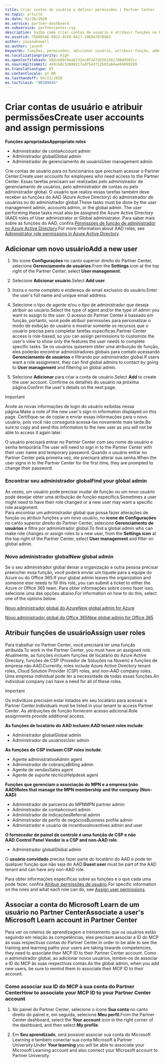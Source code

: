 ```yaml
---
title: Criar contas de usuário e definir permissões | Partner Center
ms.topic: article
ms.date: 02/26/2020
ms.service: partner-dashboard
ms.subservice: partnercenter-csp
description: Saiba como criar contas de usuário e atribuir funções no Partner Center para cada funcionário que precisar de acesso. Usuários com diferentes privilégios de administrador podem fazer isso.
ms.assetid: 75D805AE-9922-4CFD-9427-196047D70963
author: jasonwhowell
ms.author: jasonh
Keywords: funções, permissões, adicionar usuário, atribuir função, administrador, agente,
ms.localizationpriority: high
ms.openlocfilehash: 98dce89c0eab132ec0f247d25632617d8dd503cc
ms.sourcegitcommit: 449cb8c32880217ad7543712b02a84ae69869289
ms.translationtype: HT
ms.contentlocale: pt-BR
ms.lasthandoff: 04/23/2020
ms.locfileid: "80389645"
---
```

# <a name="create-user-accounts-and-assign-permissions"></a><span data-ttu-id="3cf40-105">Criar contas de usuário e atribuir permissões</span><span class="sxs-lookup"><span data-stu-id="3cf40-105">Create user accounts and assign permissions</span></span>

<span data-ttu-id="3cf40-106">**Funções apropriadas**</span><span class="sxs-lookup"><span data-stu-id="3cf40-106">**Appropriate roles**</span></span>

- <span data-ttu-id="3cf40-107">Administrador de conta</span><span class="sxs-lookup"><span data-stu-id="3cf40-107">Account admin</span></span>
- <span data-ttu-id="3cf40-108">Administrador global</span><span class="sxs-lookup"><span data-stu-id="3cf40-108">Global admin</span></span>
- <span data-ttu-id="3cf40-109">Administrador de gerenciamento de usuário</span><span class="sxs-lookup"><span data-stu-id="3cf40-109">User management admin</span></span>

<span data-ttu-id="3cf40-110">Crie contas de usuário para os funcionários que precisam acessar o Partner Center.</span><span class="sxs-lookup"><span data-stu-id="3cf40-110">Create user accounts for employees who need access to the Partner Center.</span></span> <span data-ttu-id="3cf40-111">Essas tarefas precisam ser realizadas pelo administrador de gerenciamento de usuários, pelo administrador de contas ou pelo administrador global. O usuário que realiza essas tarefas também deve receber as funções do AAD (Azure Active Directory) do administrador de usuários ou do administrador global.</span><span class="sxs-lookup"><span data-stu-id="3cf40-111">These tasks must be done by the user management admin, accounts admin, or the global admin. The user performing these tasks must also be assigned the Azure Active Directory (AAD) roles of User administrator or Global administrator.</span></span> <span data-ttu-id="3cf40-112">Para saber mais sobre as funções do AAD, confira [Permissões de função de administrador no Azure Active Directory](https://docs.microsoft.com/azure/active-directory/users-groups-roles/directory-assign-admin-roles).</span><span class="sxs-lookup"><span data-stu-id="3cf40-112">For more information about AAD roles, see [Administrator role permissions in Azure Active Directory](https://docs.microsoft.com/azure/active-directory/users-groups-roles/directory-assign-admin-roles).</span></span>


## <a name="add-a-new-user"></a><span data-ttu-id="3cf40-113">Adicionar um novo usuário</span><span class="sxs-lookup"><span data-stu-id="3cf40-113">Add a new user</span></span>

1. <span data-ttu-id="3cf40-114">No ícone **Configurações** no canto superior direito do Partner Center, selecione **Gerenciamento de usuários**.</span><span class="sxs-lookup"><span data-stu-id="3cf40-114">From the **Settings** icon at the top right of the Partner Center, select **User management**.</span></span>

2. <span data-ttu-id="3cf40-115">Selecione **Adicionar usuário**.</span><span class="sxs-lookup"><span data-stu-id="3cf40-115">Select **Add user**.</span></span>

3. <span data-ttu-id="3cf40-116">Insira o nome completo e endereço de email exclusivo do usuário.</span><span class="sxs-lookup"><span data-stu-id="3cf40-116">Enter the user's full name and unique email address.</span></span>

4. <span data-ttu-id="3cf40-117">Selecione o tipo de agente e/ou o tipo de administrador que deseja atribuir ao usuário.</span><span class="sxs-lookup"><span data-stu-id="3cf40-117">Select the type of agent and/or the type of admin you want to assign to the user.</span></span> <span data-ttu-id="3cf40-118">O acesso do Partner Center é baseado em função, portanto, você pode atribuir permissões para personalizar o modo de exibição do usuário e mostrar somente os recursos que o usuário precisa para completar tarefas específicas.</span><span class="sxs-lookup"><span data-stu-id="3cf40-118">Partner Center access is role-based, so you can assign permissions to customize the user's view to show only the features the user needs to complete specific tasks.</span></span>  <span data-ttu-id="3cf40-119">Se os usuários quiserem obter uma atribuição de função, eles poderão encontrar administradores globais para contato acessando **Gerenciamento de usuários** e filtrando por administrador global.</span><span class="sxs-lookup"><span data-stu-id="3cf40-119">If users want a role assignment, they can find global admins to contact by going to **User management** and filtering on global admin.</span></span>

5. <span data-ttu-id="3cf40-120">Selecione **Adicionar** para criar a conta de usuário.</span><span class="sxs-lookup"><span data-stu-id="3cf40-120">Select **Add** to create the user account.</span></span> <span data-ttu-id="3cf40-121">Confirme os detalhes do usuário na próxima página.</span><span class="sxs-lookup"><span data-stu-id="3cf40-121">Confirm the user's details on the next page.</span></span>

> [!IMPORTANT]  
> <span data-ttu-id="3cf40-122">Anote as novas informações de login do usuário exibidas nessa página.</span><span class="sxs-lookup"><span data-stu-id="3cf40-122">Make a note of the new user's sign-in information displayed on this page.</span></span> <span data-ttu-id="3cf40-123">Certifique-se de copiar e enviar essas informações para o novo usuário, pois você não conseguirá acessá-las novamente mais tarde.</span><span class="sxs-lookup"><span data-stu-id="3cf40-123">Be sure to copy and send this information to the new user as you will not be able to access it again later.</span></span> 


<span data-ttu-id="3cf40-124">O usuário precisará entrar no Partner Center com seu nome de usuário e senha temporária.</span><span class="sxs-lookup"><span data-stu-id="3cf40-124">The user will need to sign in to the Partner Center with their user name and temporary password.</span></span> <span data-ttu-id="3cf40-125">Quando o usuário entrar no Partner Center pela primeira vez, ele precisará alterar sua senha.</span><span class="sxs-lookup"><span data-stu-id="3cf40-125">When the user signs in to the Partner Center for the first time, they are prompted to change their password.</span></span> 


### <a name="find-your-global-admin"></a><span data-ttu-id="3cf40-126">Encontrar seu administrador global</span><span class="sxs-lookup"><span data-stu-id="3cf40-126">Find your global admin</span></span>

<span data-ttu-id="3cf40-127">Às vezes, um usuário pode precisar mudar de função ou um novo usuário pode desejar obter uma atribuição de função específica.</span><span class="sxs-lookup"><span data-stu-id="3cf40-127">Sometimes a user might need to have their role changed or a new user may want a specific role assignment.</span></span>  
<span data-ttu-id="3cf40-128">Para encontrar um administrador global que possa fazer alterações de função ou atribuir funções a um novo usuário, no **ícone de Configurações** no canto superior direito do Partner Center, selecione **Gerenciamento de usuários** e filtre por administrador global.</span><span class="sxs-lookup"><span data-stu-id="3cf40-128">To find a global admin who can make role changes or assign roles to a new user, from the **Settings icon** at the top right of the Partner Center, select **User management** and filter on global admin.</span></span> 


### <a name="new-global-admin"></a><span data-ttu-id="3cf40-129">Novo administrador global</span><span class="sxs-lookup"><span data-stu-id="3cf40-129">New global admin</span></span>

<span data-ttu-id="3cf40-130">Se o seu administrador global deixar a organização e outra pessoa precisar preencher essa função, você poderá enviar um tíquete para a equipe do Azure ou do Office 365.</span><span class="sxs-lookup"><span data-stu-id="3cf40-130">If your global admin leaves the organization and someone else needs to fill this role, you can submit a ticket to either the Azure or Office 365 team.</span></span> <span data-ttu-id="3cf40-131">Para obter informações sobre como fazer isso, selecione uma das opções abaixo.</span><span class="sxs-lookup"><span data-stu-id="3cf40-131">For information on how to do this, select one of the options below.</span></span>

[<span data-ttu-id="3cf40-132">Novo administrador global do Azure</span><span class="sxs-lookup"><span data-stu-id="3cf40-132">New global admin for Azure</span></span>](https://support.microsoft.com/help/4505981/what-to-do-if-the-only-admin-for-your-mpn-program-has-left-the-company)

[<span data-ttu-id="3cf40-133">Novo administrador global do Office 365</span><span class="sxs-lookup"><span data-stu-id="3cf40-133">New global admin for Office 365</span></span>](https://admin.microsoft.com/)


## <a name="assign-user-roles"></a><span data-ttu-id="3cf40-134">Atribuir funções de usuário</span><span class="sxs-lookup"><span data-stu-id="3cf40-134">Assign user roles</span></span>

<span data-ttu-id="3cf40-135">Para trabalhar no Partner Center, você precisará ter uma função atribuída.</span><span class="sxs-lookup"><span data-stu-id="3cf40-135">To work in the Partner Center, you must have an assigned role.</span></span>  <span data-ttu-id="3cf40-136">Atualmente, as funções incluem funções de locatário do Azure Active Directory, funções de CSP (Provedor de Soluções na Nuvem) e funções de empresa não AAD.</span><span class="sxs-lookup"><span data-stu-id="3cf40-136">Currently, roles include Azure Active Directory tenant roles, Cloud Solution Provider (CSP) roles, and non-AAD company roles.</span></span> <span data-ttu-id="3cf40-137">Uma empresa individual pode ter a necessidade de todas essas funções.</span><span class="sxs-lookup"><span data-stu-id="3cf40-137">An individual company can have a need for all of these roles.</span></span>

>[!Important]
><span data-ttu-id="3cf40-138">Os indivíduos precisam estar listados em seu locatário para acessar o Partner Center.</span><span class="sxs-lookup"><span data-stu-id="3cf40-138">Individuals must be listed in your tenant to access Partner Center.</span></span> <span data-ttu-id="3cf40-139">As atribuições de função fornecem acesso adicional.</span><span class="sxs-lookup"><span data-stu-id="3cf40-139">Role assignments provide additional access.</span></span>


<span data-ttu-id="3cf40-140">**As funções de locatário do AAD incluem**:</span><span class="sxs-lookup"><span data-stu-id="3cf40-140">**AAD tenant roles include**:</span></span>
- <span data-ttu-id="3cf40-141">Administrador global</span><span class="sxs-lookup"><span data-stu-id="3cf40-141">Global admin</span></span>
- <span data-ttu-id="3cf40-142">Administrador de usuários</span><span class="sxs-lookup"><span data-stu-id="3cf40-142">User admin</span></span>

<span data-ttu-id="3cf40-143">**As funções do CSP incluem**:</span><span class="sxs-lookup"><span data-stu-id="3cf40-143">**CSP roles include**:</span></span>
- <span data-ttu-id="3cf40-144">Agente administrativo</span><span class="sxs-lookup"><span data-stu-id="3cf40-144">Admin agent</span></span>
- <span data-ttu-id="3cf40-145">Administrador de cobrança</span><span class="sxs-lookup"><span data-stu-id="3cf40-145">Billing admin</span></span>
- <span data-ttu-id="3cf40-146">Agente de vendas</span><span class="sxs-lookup"><span data-stu-id="3cf40-146">Sales agent</span></span>
- <span data-ttu-id="3cf40-147">Agente de suporte técnico</span><span class="sxs-lookup"><span data-stu-id="3cf40-147">Helpdesk agent</span></span>

<span data-ttu-id="3cf40-148">**Funções que gerenciam a associação do MPN e a empresa (não AAD)**</span><span class="sxs-lookup"><span data-stu-id="3cf40-148">**Roles that manage the MPN membership and the company (Non-AAD)**</span></span>
- <span data-ttu-id="3cf40-149">Administrador de parceiros do MPN</span><span class="sxs-lookup"><span data-stu-id="3cf40-149">MPN partner admin</span></span>
- <span data-ttu-id="3cf40-150">Administrador de conta</span><span class="sxs-lookup"><span data-stu-id="3cf40-150">Account admin</span></span>
- <span data-ttu-id="3cf40-151">Administrador de indicações</span><span class="sxs-lookup"><span data-stu-id="3cf40-151">Referral admin</span></span>
- <span data-ttu-id="3cf40-152">Administrador de perfis de negócios</span><span class="sxs-lookup"><span data-stu-id="3cf40-152">Business profile admin</span></span>
- <span data-ttu-id="3cf40-153">Administrador e usuário de incentivos</span><span class="sxs-lookup"><span data-stu-id="3cf40-153">Incentives admin and user</span></span>

<span data-ttu-id="3cf40-154">**O fornecedor de painel de controle é uma função de CSP e não AAD**.</span><span class="sxs-lookup"><span data-stu-id="3cf40-154">**Control Panel Vendor is a CSP and non-AAD role**.</span></span>
- <span data-ttu-id="3cf40-155">Administrador global</span><span class="sxs-lookup"><span data-stu-id="3cf40-155">Global admin</span></span>

<span data-ttu-id="3cf40-156">O **usuário convidado** precisa fazer parte do locatário do AAD e pode ter qualquer função que não seja do AAD.</span><span class="sxs-lookup"><span data-stu-id="3cf40-156">**Guest user** must be part of the AAD tenant and can have any non-AAD role.</span></span>

<span data-ttu-id="3cf40-157">Para obter informações específicas sobre as funções e o que cada uma pode fazer, confira [Atribuir permissões de usuário](permissions-overview.md).</span><span class="sxs-lookup"><span data-stu-id="3cf40-157">For specific information on the roles and what each role can do, see [Assign user permissions](permissions-overview.md).</span></span>

## <a name="associate-a-users-microsoft-learn-account-in-partner-center"></a><span data-ttu-id="3cf40-158">Associar a conta do Microsoft Learn de um usuário no Partner Center</span><span class="sxs-lookup"><span data-stu-id="3cf40-158">Associate a user's Microsoft Learn account in Partner Center</span></span>

<span data-ttu-id="3cf40-159">Para ver os roteiros de aprendizagem e treinamento que os usuários estão seguindo em relação às competências, eles precisam associar a ID do MCP às suas respectivas contas do Partner Center.</span><span class="sxs-lookup"><span data-stu-id="3cf40-159">In order to be able to see the training and learning paths your users are taking towards competencies, they need to associate their MCP ID to their Partner Center account.</span></span> <span data-ttu-id="3cf40-160">Como o administrador global, ao adicionar novos usuários, lembre-os de associar a ID do MCP às suas respectivas contas.</span><span class="sxs-lookup"><span data-stu-id="3cf40-160">As the global admin, when you add new users, be sure to remind them to associate their MCP ID to their account.</span></span> 

### <a name="how-to-associate-your-mcp-id-to-your-partner-center-account"></a><span data-ttu-id="3cf40-161">Como associar sua ID do MCP à sua conta do Partner Center</span><span class="sxs-lookup"><span data-stu-id="3cf40-161">How to associate your MCP ID to your Partner Center account</span></span>

1. <span data-ttu-id="3cf40-162">No painel do Partner Center, selecione o ícone **Sua conta** no canto direito do painel e, em seguida, selecione **Meu perfil**.</span><span class="sxs-lookup"><span data-stu-id="3cf40-162">From the Partner Center dashboard, select the **Your account** icon in the right corner of the dashboard, and then select **My profile**.</span></span>

2. <span data-ttu-id="3cf40-163">Em **Seu aprendizado**, será possível associar sua conta do Microsoft Learning e também conectar sua conta Microsoft à Partner University.</span><span class="sxs-lookup"><span data-stu-id="3cf40-163">Under **Your learning** you will be able to associate your Microsoft Learning account and also connect your Microsoft account to Partner University.</span></span>







